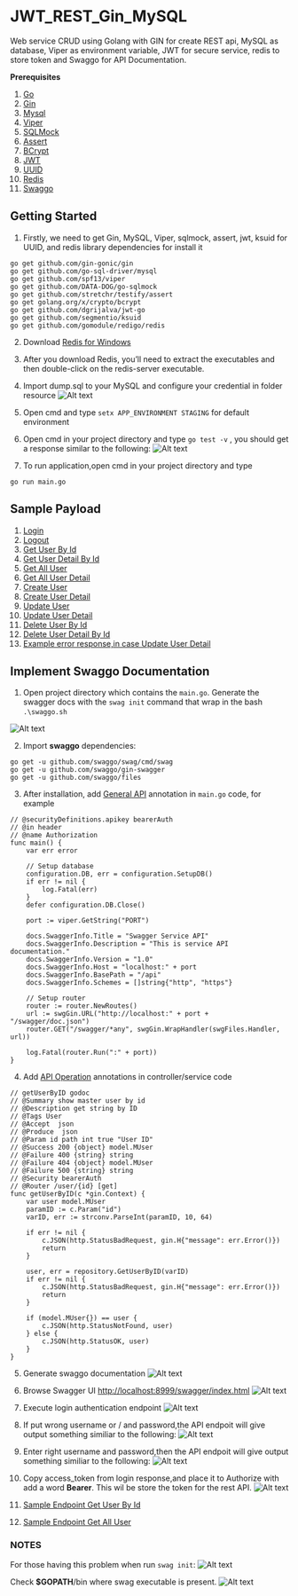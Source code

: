 # JWT_REST_Gin_MySQL
Web service CRUD using Golang with GIN for create REST api, MySQL as database, Viper as environment variable, JWT for secure service, redis to store token and Swaggo for API Documentation.

**Prerequisites**

1. [Go](https://golang.org/)
2. [Gin](github.com/gin-gonic/gin)
3. [Mysql](https://www.mysql.com/downloads/)
4. [Viper](https://github.com/spf13/viper)
5. [SQLMock](https://github.com/DATA-DOG/go-sqlmock)
6. [Assert](https://godoc.org/github.com/stretchr/testify/assert)
7. [BCrypt](https://godoc.org/golang.org/x/crypto/bcrypt)
8. [JWT](https://github.com/dgrijalva/jwt-go)
9. [UUID](https://github.com/segmentio/ksuid)
10. [Redis](https://github.com/gomodule/redigo)
11. [Swaggo](https://github.com/swaggo/swag)

## Getting Started
1. Firstly, we need to get Gin, MySQL, Viper, sqlmock, assert, jwt, ksuid for UUID, and redis library dependencies for install it
```
go get github.com/gin-gonic/gin
go get github.com/go-sql-driver/mysql
go get github.com/spf13/viper
go get github.com/DATA-DOG/go-sqlmock
go get github.com/stretchr/testify/assert
go get golang.org/x/crypto/bcrypt
go get github.com/dgrijalva/jwt-go
go get github.com/segmentio/ksuid
go get github.com/gomodule/redigo/redis
```
2. Download [Redis for Windows](https://github.com/dmajkic/redis/downloads)
3. After you download Redis, you’ll need to extract the executables and then double-click on the redis-server executable.
4. Import dump.sql to your MySQL and configure your credential in folder resource
![Alt text](asset/configureCredentialDB.PNG?raw=true "Configure your credential DB")
5. Open cmd and type `setx APP_ENVIRONMENT STAGING` for default environment
6. Open cmd in your project directory and type `go test -v` , you should get a response similar to the following:
![Alt text](asset/testing_gin.PNG?raw=true "Response Unit Testing")

7. To run application,open cmd in your project directory and type
```
go run main.go
```

## Sample Payload
1. [Login](asset/login.PNG)
2. [Logout](asset/logout.PNG)
3. [Get User By Id](asset/getUserById.PNG)
4. [Get User Detail By Id](asset/getUserDetailById.PNG)
5. [Get All User](asset/getAllUser.PNG)
6. [Get All User Detail](asset/getAllUserDetail.PNG)
7. [Create User](asset/createUser.PNG)
8. [Create User Detail](asset/createUserDetail.PNG)
9. [Update User](asset/updateUser.PNG)
10. [Update User Detail](asset/updateUserDetail.PNG)
11. [Delete User By Id](asset/deleteUserById.PNG)
12. [Delete User Detail By Id](asset/deleteUserDetailById.PNG)
13. [Example error response,in case Update User Detail](asset/updateUserDetailError.PNG)


## Implement Swaggo Documentation
1. Open project directory which contains the `main.go`. Generate the swagger docs with the `swag init` command that wrap in the bash `.\swaggo.sh`

![Alt text](asset/swag_init_sh.PNG?raw=true "Swagg init")

2. Import __swaggo__ dependencies:
```
go get -u github.com/swaggo/swag/cmd/swag
go get -u github.com/swaggo/gin-swagger
go get -u github.com/swaggo/files
```
3. After installation, add [General API](https://github.com/swaggo/swag#general-api-info) annotation in `main.go` code, for example
```
// @securityDefinitions.apikey bearerAuth
// @in header
// @name Authorization
func main() {
	var err error

	// Setup database
	configuration.DB, err = configuration.SetupDB()
	if err != nil {
		log.Fatal(err)
	}
	defer configuration.DB.Close()

	port := viper.GetString("PORT")

	docs.SwaggerInfo.Title = "Swagger Service API"
	docs.SwaggerInfo.Description = "This is service API documentation."
	docs.SwaggerInfo.Version = "1.0"
	docs.SwaggerInfo.Host = "localhost:" + port
	docs.SwaggerInfo.BasePath = "/api"
	docs.SwaggerInfo.Schemes = []string{"http", "https"}

	// Setup router
	router := router.NewRoutes()
	url := swgGin.URL("http://localhost:" + port + "/swagger/doc.json")
	router.GET("/swagger/*any", swgGin.WrapHandler(swgFiles.Handler, url))

	log.Fatal(router.Run(":" + port))
}
```
4. Add [API Operation](https://github.com/swaggo/swag#api-operation) annotations in controller/service code
```
// getUserByID godoc
// @Summary show master user by id
// @Description get string by ID
// @Tags User
// @Accept  json
// @Produce  json
// @Param id path int true "User ID"
// @Success 200 {object} model.MUser
// @Failure 400 {string} string
// @Failure 404 {object} model.MUser
// @Failure 500 {string} string
// @Security bearerAuth
// @Router /user/{id} [get]
func getUserByID(c *gin.Context) {
	var user model.MUser
	paramID := c.Param("id")
	varID, err := strconv.ParseInt(paramID, 10, 64)

	if err != nil {
		c.JSON(http.StatusBadRequest, gin.H{"message": err.Error()})
		return
	}

	user, err = repository.GetUserByID(varID)
	if err != nil {
		c.JSON(http.StatusBadRequest, gin.H{"message": err.Error()})
		return
	}

	if (model.MUser{}) == user {
		c.JSON(http.StatusNotFound, user)
	} else {
		c.JSON(http.StatusOK, user)
	}
}
```
5. Generate swaggo documentation
![Alt text](asset/swag_dep.PNG?raw=true "Swagg init parse dependency")

6. Browse Swagger UI [http://localhost:8999/swagger/index.html](http://localhost:8999/swagger/index.html)
![Alt text](asset/swagger_ui.PNG?raw=true "Swagger UI")

7. Execute login authentication endpoint
![Alt text](asset/swaggo_login.PNG?raw=true "Swagger Login Authentication")

8. If put wrong username or / and password,the API endpoit will give output something similiar to the following:
![Alt text](asset/swaggo_login_error.PNG?raw=true "Swagger Login Authentication Bad Credentials")

9. Enter right username and password,then the API endpoit will give output something similiar to the following:
![Alt text](asset/swaggo_login_success.PNG?raw=true "Swagger Login Success")

10. Copy access_token from login response,and place it to Authorize with add a word __Bearer__. This wil be store the token for the rest API.
![Alt text](asset/swaggo_auth.PNG?raw=true "Swagger Authorizations")

11. [Sample Endpoint Get User By Id](asset/swaggo_user_id.PNG)
12. [Sample Endpoint Get All User](asset/swaggo_user_list.PNG)



### NOTES

For those having this problem when run `swag init`:
![Alt text](asset/swag_error.PNG?raw=true "Swagger Error")

Check __$GOPATH__/bin where swag executable is present.
![Alt text](asset/swag_init.PNG?raw=true "Swagger init success")